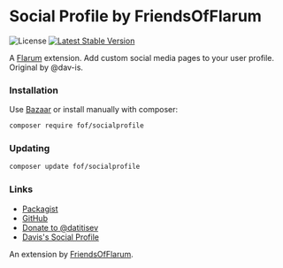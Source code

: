 # Social Profile by FriendsOfFlarum

![License](https://img.shields.io/badge/license-MIT-blue.svg) [![Latest Stable Version](https://img.shields.io/packagist/v/fof/socialprofile.svg)](https://packagist.org/packages/fof/socialprofile)

A [Flarum](http://flarum.org) extension. Add custom social media pages to your user profile. Original by @dav-is.

### Installation

Use [Bazaar](https://discuss.flarum.org/d/5151-flagrow-bazaar-the-extension-marketplace) or install manually with composer:

```sh
composer require fof/socialprofile
```

### Updating

```sh
composer update fof/socialprofile
```

### Links

- [Packagist](https://packagist.org/packages/fof/socialprofile)
- [GitHub](https://github.com/FriendsOfFlarum/socialprofile)
- [Donate to @datitisev](https://patreon.com/datitisev)
- [Davis's Social Profile](hhttps://github.com/dav-is/flarum-ext-socialprofile)

An extension by [FriendsOfFlarum](https://github.com/FriendsOfFlarum).

